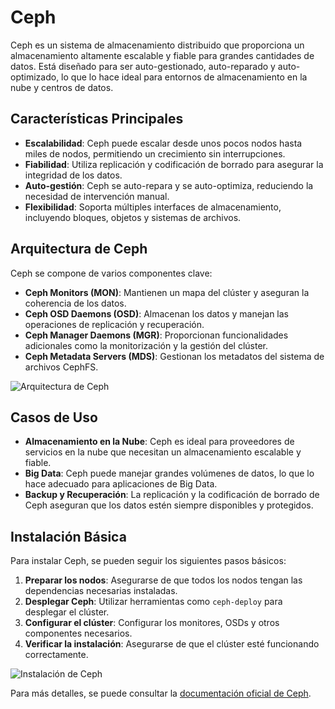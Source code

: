 # Ceph

Ceph es un sistema de almacenamiento distribuido que proporciona un almacenamiento altamente escalable y fiable para grandes cantidades de datos. Está diseñado para ser auto-gestionado, auto-reparado y auto-optimizado, lo que lo hace ideal para entornos de almacenamiento en la nube y centros de datos.

## Características Principales

- **Escalabilidad**: Ceph puede escalar desde unos pocos nodos hasta miles de nodos, permitiendo un crecimiento sin interrupciones.
- **Fiabilidad**: Utiliza replicación y codificación de borrado para asegurar la integridad de los datos.
- **Auto-gestión**: Ceph se auto-repara y se auto-optimiza, reduciendo la necesidad de intervención manual.
- **Flexibilidad**: Soporta múltiples interfaces de almacenamiento, incluyendo bloques, objetos y sistemas de archivos.

## Arquitectura de Ceph

Ceph se compone de varios componentes clave:

- **Ceph Monitors (MON)**: Mantienen un mapa del clúster y aseguran la coherencia de los datos.
- **Ceph OSD Daemons (OSD)**: Almacenan los datos y manejan las operaciones de replicación y recuperación.
- **Ceph Manager Daemons (MGR)**: Proporcionan funcionalidades adicionales como la monitorización y la gestión del clúster.
- **Ceph Metadata Servers (MDS)**: Gestionan los metadatos del sistema de archivos CephFS.

![Arquitectura de Ceph](https://docs.ceph.com/en/latest/_images/architecture.png)

## Casos de Uso

- **Almacenamiento en la Nube**: Ceph es ideal para proveedores de servicios en la nube que necesitan un almacenamiento escalable y fiable.
- **Big Data**: Ceph puede manejar grandes volúmenes de datos, lo que lo hace adecuado para aplicaciones de Big Data.
- **Backup y Recuperación**: La replicación y la codificación de borrado de Ceph aseguran que los datos estén siempre disponibles y protegidos.

## Instalación Básica

Para instalar Ceph, se pueden seguir los siguientes pasos básicos:

1. **Preparar los nodos**: Asegurarse de que todos los nodos tengan las dependencias necesarias instaladas.
2. **Desplegar Ceph**: Utilizar herramientas como `ceph-deploy` para desplegar el clúster.
3. **Configurar el clúster**: Configurar los monitores, OSDs y otros componentes necesarios.
4. **Verificar la instalación**: Asegurarse de que el clúster esté funcionando correctamente.

![Instalación de Ceph](https://docs.ceph.com/en/latest/_images/deployment.png)

Para más detalles, se puede consultar la [documentación oficial de Ceph](https://docs.ceph.com/en/latest/).
